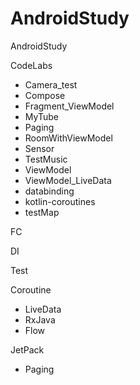 # AndroidStudy
 AndroidStudy

CodeLabs

- Camera_test
- Compose
- Fragment_ViewModel
- MyTube
- Paging
- RoomWithViewModel
- Sensor
- TestMusic
- ViewModel
- ViewModel_LiveData
- databinding
- kotlin-coroutines
- testMap

FC

DI

Test


Coroutine
- LiveData
- RxJava
- Flow

JetPack
- Paging
